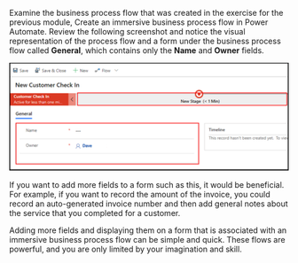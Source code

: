 Examine the business process flow that was created in the exercise for
the previous module, Create an immersive business process flow in Power
Automate. Review the following screenshot and notice the visual
representation of the process flow and a form under the business process
flow called **General**, which contains only the **Name** and **Owner** fields.

![Immersive flow with two fields on the form.](../media/5-immersive-process-flow-2-fields.png)

If you want to add more fields to a form such as this, it would be beneficial.
For example, if you want to record the amount of the invoice, you could record an
auto-generated invoice number and then add general notes about the service that you
completed for a customer.

Adding more fields and displaying them on a form that is associated
with an immersive business process flow can be simple and quick. These flows are powerful,
and you are only limited by your imagination and skill.
